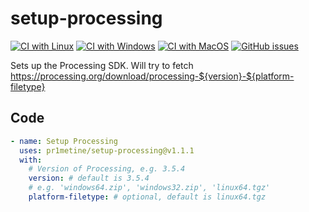 # setup-processing

[![CI with Linux](https://github.com/ifP1/setup-processing/workflows/CI%20with%20Linux/badge.svg)](https://github.com/ifP1/setup-processing/actions?query=workflow%3A%22CI+with+Linux%22)
[![CI with Windows](https://github.com/ifP1/setup-processing/workflows/CI%20with%20Windows/badge.svg)](https://github.com/ifP1/setup-processing/actions?query=workflow%3A%22CI+with+Windows%22)
[![CI with MacOS](https://github.com/ifP1/setup-processing/workflows/CI%20with%20MacOS/badge.svg)](https://github.com/ifP1/setup-processing/actions?query=workflow%3A%22CI+with+MacOS%22)
[![GitHub issues](https://img.shields.io/github/issues/ifP1/setup-processing)](https://github.com/ifP1/setup-processing/issues)

Sets up the Processing SDK. Will try to fetch https://processing.org/download/processing-${version}-${platform-filetype}

## Code

```yaml
- name: Setup Processing
  uses: pr1metine/setup-processing@v1.1.1
  with:
    # Version of Processing, e.g. 3.5.4
    version: # default is 3.5.4
    # e.g. 'windows64.zip', 'windows32.zip', 'linux64.tgz'
    platform-filetype: # optional, default is linux64.tgz
```
